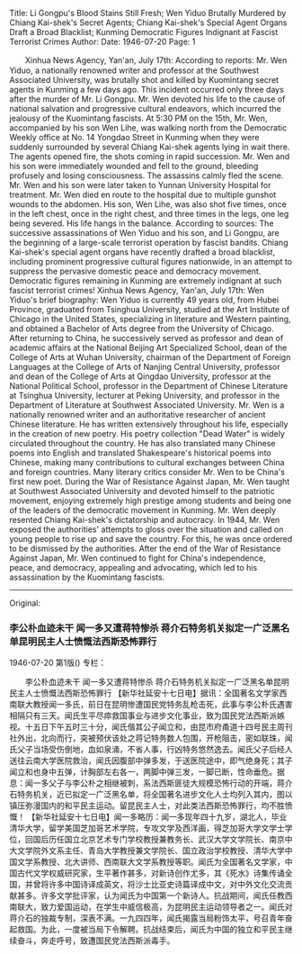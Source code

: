 Title: Li Gongpu's Blood Stains Still Fresh; Wen Yiduo Brutally Murdered by Chiang Kai-shek's Secret Agents; Chiang Kai-shek's Special Agent Organs Draft a Broad Blacklist; Kunming Democratic Figures Indignant at Fascist Terrorist Crimes
Author:
Date: 1946-07-20
Page: 1

　　Xinhua News Agency, Yan'an, July 17th: According to reports: Mr. Wen Yiduo, a nationally renowned writer and professor at the Southwest Associated University, was brutally shot and killed by Kuomintang secret agents in Kunming a few days ago. This incident occurred only three days after the murder of Mr. Li Gongpu. Mr. Wen devoted his life to the cause of national salvation and progressive cultural endeavors, which incurred the jealousy of the Kuomintang fascists. At 5:30 PM on the 15th, Mr. Wen, accompanied by his son Wen Lihe, was walking north from the Democratic Weekly office at No. 14 Yongdao Street in Kunming when they were suddenly surrounded by several Chiang Kai-shek agents lying in wait there. The agents opened fire, the shots coming in rapid succession. Mr. Wen and his son were immediately wounded and fell to the ground, bleeding profusely and losing consciousness. The assassins calmly fled the scene. Mr. Wen and his son were later taken to Yunnan University Hospital for treatment. Mr. Wen died en route to the hospital due to multiple gunshot wounds to the abdomen. His son, Wen Lihe, was also shot five times, once in the left chest, once in the right chest, and three times in the legs, one leg being severed. His life hangs in the balance. According to sources: The successive assassinations of Wen Yiduo and his son, and Li Gongpu, are the beginning of a large-scale terrorist operation by fascist bandits. Chiang Kai-shek's special agent organs have recently drafted a broad blacklist, including prominent progressive cultural figures nationwide, in an attempt to suppress the pervasive domestic peace and democracy movement. Democratic figures remaining in Kunming are extremely indignant at such fascist terrorist crimes!
    Xinhua News Agency, Yan'an, July 17th: Wen Yiduo's brief biography: Wen Yiduo is currently 49 years old, from Hubei Province, graduated from Tsinghua University, studied at the Art Institute of Chicago in the United States, specializing in literature and Western painting, and obtained a Bachelor of Arts degree from the University of Chicago. After returning to China, he successively served as professor and dean of academic affairs at the National Beijing Art Specialized School, dean of the College of Arts at Wuhan University, chairman of the Department of Foreign Languages at the College of Arts of Nanjing Central University, professor and dean of the College of Arts at Qingdao University, professor at the National Political School, professor in the Department of Chinese Literature at Tsinghua University, lecturer at Peking University, and professor in the Department of Literature at Southwest Associated University. Mr. Wen is a nationally renowned writer and an authoritative researcher of ancient Chinese literature. He has written extensively throughout his life, especially in the creation of new poetry. His poetry collection "Dead Water" is widely circulated throughout the country. He has also translated many Chinese poems into English and translated Shakespeare's historical poems into Chinese, making many contributions to cultural exchanges between China and foreign countries. Many literary critics consider Mr. Wen to be China's first new poet. During the War of Resistance Against Japan, Mr. Wen taught at Southwest Associated University and devoted himself to the patriotic movement, enjoying extremely high prestige among students and being one of the leaders of the democratic movement in Kunming. Mr. Wen deeply resented Chiang Kai-shek's dictatorship and autocracy. In 1944, Mr. Wen exposed the authorities' attempts to gloss over the situation and called on young people to rise up and save the country. For this, he was once ordered to be dismissed by the authorities. After the end of the War of Resistance Against Japan, Mr. Wen continued to fight for China's independence, peace, and democracy, appealing and advocating, which led to his assassination by the Kuomintang fascists.



<hr /> 

Original: 


### 李公朴血迹未干  闻一多又遭蒋特惨杀  蒋介石特务机关拟定一广泛黑名单昆明民主人士愤慨法西斯恐怖罪行

1946-07-20
第1版()
专栏：

　　李公朴血迹未干
    闻一多又遭蒋特惨杀
    蒋介石特务机关拟定一广泛黑名单昆明民主人士愤慨法西斯恐怖罪行
    【新华社延安十七日电】据讯：全国著名文学家西南联大教授闻一多氏，前日在昆明惨遭国民党特务乱枪击死，此事与李公朴氏遇害相隔只有三天。闻氏生平尽瘁救国事业与进步文化事业，致为国民党法西斯派嫉视。十五日下午五时三十分，闻氏偕其公子闻立和，由昆市府甬道十四号民主周刊社外出，北向而行，突被预伏该处之蒋记特务数人包围，开枪阻击，密如联珠，闻氏父子当场受伤倒地，血如泉涌，不省人事，行凶特务悠然逸去。闻氏父子后经人送往云南大学医院救治，闻氏因腹部中弹多发，于送医院途中，即气绝身死；其子闻立和也身中五弹，计胸部左右各一，两脚中弹三发，一脚已断，性命垂危。据息：闻一多父子与李公朴之相继被刺，系法西斯匪徒大规模恐怖行动的开端，蒋介石特务机关，近已拟定一广泛黑名单，将全国著名进步文化人士均列入其内，图以镇压弥漫国内的和平民主运动。留昆民主人士，对此类法西斯恐怖罪行，均不胜愤慨！
    【新华社延安十七日电】闻一多略历：闻一多现年四十九岁，湖北人，毕业清华大学，留学美国芝加哥艺术学院，专攻文学及西洋画，得芝加哥大学文学士学位，回国后历任国立北京艺术专门学校教授兼教务长、武汉大学文学院长、南京中大文学院外文系主任、青岛大学教授兼文学院长、国立政治学校教授、清华大学中国文学系教授、北大讲师、西南联大文学系教授等职。闻氏为全国著名文学家，中国古代文学权威研究家，生平著作甚多，对新诗创作尤多，其《死水》诗集传诵全国，并曾将许多中国诗译成英文，将沙士比亚史诗篇译成中文，对中外文化交流贡献甚多。许多文学批评家，认为闻氏为中国第一个新诗人。抗战期间，闻氏任教西南联大，致力爱国运动，在学生中威信极高，为昆明民主运动领导者之一。闻氏对蒋介石的独裁专制，深表不满。一九四四年，闻氏揭露当局粉饰太平，号召青年奋起救国。为此，一度被当局下令解聘。抗战结束后，闻氏为中国的独立和平民主继续奋斗，奔走呼号，致遭国民党法西斯派毒手。

